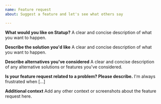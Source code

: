```yaml
---
name: Feature request
about: Suggest a feature and let's see what others say

---
```


**What would you like on Statup?**
A clear and concise description of what you want to happen.

**Describe the solution you'd like**
A clear and concise description of what you want to happen.

**Describe alternatives you've considered**
A clear and concise description of any alternative solutions or features you've considered.

**Is your feature request related to a problem? Please describe.**
I'm always frustrated when [...]

**Additional context**
Add any other context or screenshots about the feature request here.
